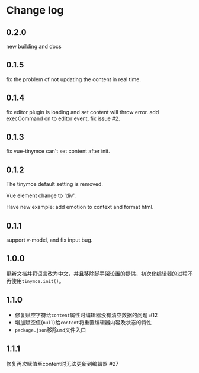 # Change log

## 0.2.0

new building and docs

## 0.1.5

fix the problem of not updating the content in real time.

## 0.1.4

fix editor plugin is loading and set content will throw error.
add execCommand on to editor event, fix issue #2.

## 0.1.3

fix vue-tinymce can't set content after init.

## 0.1.2

The tinymce default setting is removed.

Vue element change to 'div'.

Have new example: add emotion to context and format html.

## 0.1.1

support v-model, and fix input bug.

## 1.0.0

更新文档并将语言改为中文，并且移除脚手架设置的提供，初次化编辑器的过程不再使用`tinymce.init()`。

## 1.1.0

- 修复赋空字符给`content`属性时编辑器没有清空数据的问题 #12
- 增加赋空值(`null`)给`content`将重置编辑器内容及状态的特性
- `package.json`移除`umd`文件入口

## 1.1.1

修复再次赋值至content时无法更新到编辑器 #27

